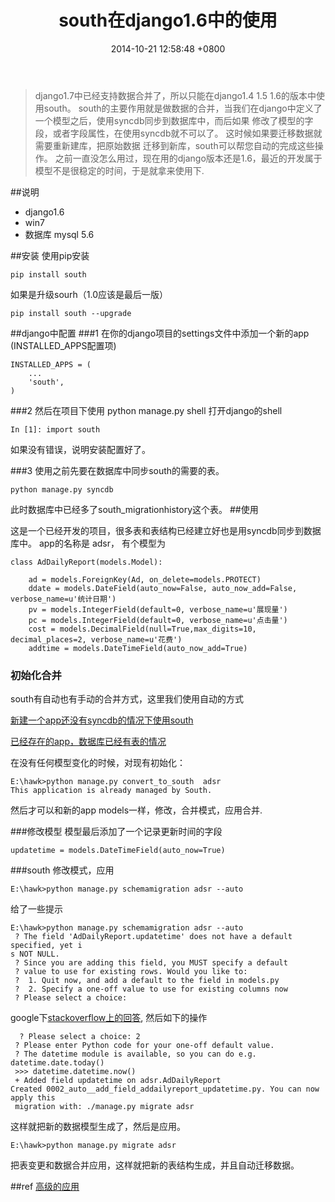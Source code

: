 ﻿---
layout: post
date: 2014-10-21 12:58:48 +0800
title:  south在django1.6中的使用
tags: django
---


>django1.7中已经支持数据合并了，所以只能在django1.4 1.5 1.6的版本中使用south。
south的主要作用就是做数据的合并，当我们在django中定义了一个模型之后，使用syncdb同步到数据库中，而后如果
修改了模型的字段，或者字段属性，在使用syncdb就不可以了。 这时候如果要迁移数据就需要重新建库，把原始数据
迁移到新库，south可以帮您自动的完成这些操作。 之前一直没怎么用过，现在用的django版本还是1.6，最近的开发属于
模型不是很稳定的时间，于是就拿来使用下.

##说明
* django1.6
* win7
* 数据库 mysql 5.6

##安装
使用pip安装

    pip install south

如果是升级sourh（1.0应该是最后一版）

    pip install south --upgrade

##django中配置
###1
在你的django项目的settings文件中添加一个新的app (INSTALLED_APPS配置项)

    INSTALLED_APPS = (
        ...
        'south',
    )

###2
然后在项目下使用 python manage.py shell 打开django的shell

    In [1]: import south

如果没有错误，说明安装配置好了。

###3
使用之前先要在数据库中同步south的需要的表。

    python manage.py syncdb

此时数据库中已经多了south_migrationhistory这个表。
##使用

这是一个已经开发的项目，很多表和表结构已经建立好也是用syncdb同步到数据库中。
app的名称是 adsr， 有个模型为

    class AdDailyReport(models.Model):

        ad = models.ForeignKey(Ad, on_delete=models.PROTECT)
        ddate = models.DateField(auto_now=False, auto_now_add=False, verbose_name=u'统计日期')
        pv = models.IntegerField(default=0, verbose_name=u'展现量')
        pc = models.IntegerField(default=0, verbose_name=u'点击量')
        cost = models.DecimalField(null=True,max_digits=10, decimal_places=2, verbose_name=u'花费')
        addtime = models.DateTimeField(auto_now_add=True)

### 初始化合并
south有自动也有手动的合并方式，这里我们使用自动的方式

[新建一个app还没有syncdb的情况下使用south](http://south.readthedocs.org/en/latest/tutorial/part1.html#tutorial-part-1)

[已经存在的app，数据库已经有表的情况](http://south.readthedocs.org/en/latest/convertinganapp.html#converting-an-app)

在没有任何模型变化的时候，对现有初始化：

    E:\hawk>python manage.py convert_to_south  adsr
    This application is already managed by South.

然后才可以和新的app models一样，修改，合并模式，应用合并.

###修改模型
模型最后添加了一个记录更新时间的字段

    updatetime = models.DateTimeField(auto_now=True)

###south 修改模式，应用

    E:\hawk>python manage.py schemamigration adsr --auto

给了一些提示

    E:\hawk>python manage.py schemamigration adsr --auto
     ? The field 'AdDailyReport.updatetime' does not have a default specified, yet i
    s NOT NULL.
     ? Since you are adding this field, you MUST specify a default
     ? value to use for existing rows. Would you like to:
     ?  1. Quit now, and add a default to the field in models.py
     ?  2. Specify a one-off value to use for existing columns now
     ? Please select a choice:

 google下[stackoverflow上的回答](http://stackoverflow.com/questions/18776953/south-schemamigration-asking-for-one-off-value-when-trying-to-mirgate-app), 然后如下的操作

      ? Please select a choice: 2
     ? Please enter Python code for your one-off default value.
     ? The datetime module is available, so you can do e.g. datetime.date.today()
     >>> datetime.datetime.now()
     + Added field updatetime on adsr.AdDailyReport
    Created 0002_auto__add_field_addailyreport_updatetime.py. You can now apply this
     migration with: ./manage.py migrate adsr

这样就把新的数据模型生成了，然后是应用。

    E:\hawk>python manage.py migrate adsr

把表变更和数据合并应用，这样就把新的表结构生成，并且自动迁移数据。


##ref
[高级的应用](http://south.readthedocs.org/en/latest/tutorial/index.html)







